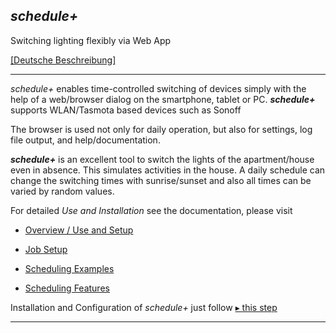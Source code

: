 ## *schedule+*
Switching lighting flexibly via Web App

<a href="https://neandr.github.io/schedulePlus/index.html">[Deutsche Beschreibung]</a></small></h2>
<hr>

*schedule+* enables time-controlled switching of devices simply with the help of a web/browser dialog on the smartphone, tablet or PC. <strong><em>schedule+</em></strong> supports WLAN/Tasmota based devices such as Sonoff

The browser is used not only for daily operation, but also for settings, log file output, and help/documentation.

<strong><em>schedule+</em></strong> is an excellent tool to switch the lights of the apartment/house even in absence. This simulates activities in the house. A daily schedule can change the switching times with sunrise/sunset and also all times can be varied by random values.


For detailed *Use and Installation* see the documentation, please visit

 * [Overview / Use and Setup](https://neandr.github.io/schedulePlus/en.scheduleOverview)   
 * [Job Setup](https://neandr.github.io/schedulePlus/en.scheduleEdit)   

 * [Scheduling Examples](https://neandr.github.io/schedulePlus/en.scheduleExamples)   
 * [Scheduling Features](https://neandr.github.io/schedulePlus/en.scheduleFeatures)


Installation and Configuration of <em>schedule+</em> just follow [ ▸ this step](https://neandr.github.io/schedulePlus/en.schedulePlusSetup)

<hr>

<!--
<p align='center' id="$$$donationEN" style="display:block">
<a href='https://www.paypal.com/cgi-bin/webscr?cmd=_s-xclick&amp;hosted_button_id=N3HLSJP5CVLSS'
title='Thanks for your donation for <b>schedule+</b> and using Paypal'>
<img alt='Donate button' src='https://neandr.github.io/piSchedule/pic.Donate-40g.png' />
&nbsp; &nbsp; <b>Buy me a coffee.</b> </a>
<br>
<a href="https://groups.google.com/forum/#!forum/piSchedule7">For Comments, Questions and Feedback please use <i>schedule+</i>  <strong>Forum</strong></a>
</p>
 -->
